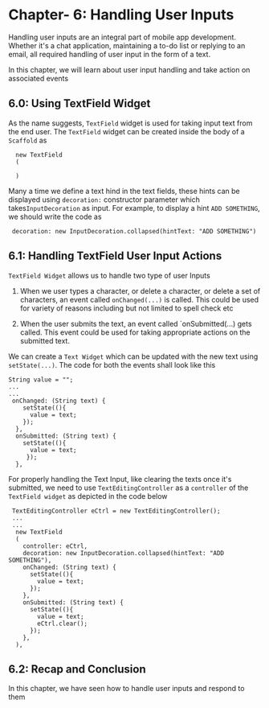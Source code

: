 # Chapter- 6: Handling User Inputs

Handling user inputs are an integral part of mobile app development. Whether it's a chat application, maintaining a to-do list or replying to an email, all required handling of user input in the form of a text.

In this chapter, we will learn about user input handling and take action on associated events

## 6.0:  Using TextField Widget

As the name suggests, `TextField` widget is used for taking input text from the end user. The `TextField` widget can be created inside the body of a `Scaffold` as 

```
  new TextField
  (

  )
```
Many a time we define a text hind in the text fields, these hints can be displayed using `decoration:` constructor parameter which takes`InputDecoration` as input. For example, to display a hint `ADD SOMETHING`, we should write the code as

```
 decoration: new InputDecoration.collapsed(hintText: "ADD SOMETHING")
```
## 6.1:  Handling TextField User Input Actions

`TextField Widget` allows us to handle two type of user Inputs 

1. When we user types a character, or delete a character, or delete a set of characters, an event called `onChanged(...)` is called.  This could be used for variety of reasons including but not limited to spell check etc

2. When the user submits the text, an event called `onSubmitted(...) gets called. This event could be used for taking appropriate actions on the submitted text. 

We can create a `Text Widget` which can be updated with the new text using `setState(...)`.  The code for both the events shall look like this

```
String value = "";
...
...
 onChanged: (String text) {
    setState((){
      value = text;
    });
  },
  onSubmitted: (String text) {
    setState((){
      value = text;
     });
  },
```

For properly handling the Text Input, like clearing the texts once it's submitted, we need to use `TextEditingController` as a `controller` of the `TextField widget` as depicted in the code below

```
 TextEditingController eCtrl = new TextEditingController();
 ...
 ...
  new TextField
  (
    controller: eCtrl,
    decoration: new InputDecoration.collapsed(hintText: "ADD SOMETHING"),
    onChanged: (String text) {
      setState((){
        value = text;
      });
    },
    onSubmitted: (String text) {
      setState((){
        value = text;
        eCtrl.clear();
      });
    },
  ),
```
## 6.2: Recap and Conclusion

In this chapter, we have seen how to handle user inputs and respond to them
